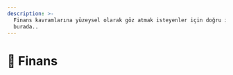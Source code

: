 ```yaml
---
description: >-
  Finans kavramlarına yüzeysel olarak göz atmak isteyenler için doğru içerikler
  burada..
---
```


# 💸 Finans

